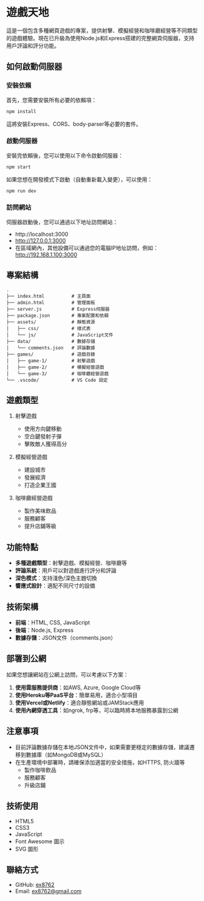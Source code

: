 # 遊戲天地

這是一個包含多種網頁遊戲的專案，提供射擊、模擬經營和咖啡廳經營等不同類型的遊戲體驗。現在已升級為使用Node.js和Express搭建的完整網頁伺服器，支持用戶評論和評分功能。

## 如何啟動伺服器

### 安裝依賴

首先，您需要安裝所有必要的依賴項：

```bash
npm install
```

這將安裝Express、CORS、body-parser等必要的套件。

### 啟動伺服器

安裝完依賴後，您可以使用以下命令啟動伺服器：

```bash
npm start
```

如果您想在開發模式下啟動（自動重新載入變更），可以使用：

```bash
npm run dev
```

### 訪問網站

伺服器啟動後，您可以通過以下地址訪問網站：

- http://localhost:3000
- http://127.0.0.1:3000
- 在區域網內，其他設備可以通過您的電腦IP地址訪問，例如：http://192.168.1.100:3000

## 專案結構

```
.
├── index.html          # 主頁面
├── admin.html          # 管理面板
├── server.js           # Express伺服器
├── package.json        # 專案配置和依賴
├── assets/             # 靜態資源
│   ├── css/            # 樣式表
│   └── js/             # JavaScript文件
├── data/               # 數據存儲
│   └── comments.json   # 評論數據
├── games/              # 遊戲目錄
│   ├── game-1/         # 射擊遊戲
│   ├── game-2/         # 模擬經營遊戲
│   └── game-3/         # 咖啡廳經營遊戲
└── .vscode/            # VS Code 設定
```

## 遊戲類型

1. 射擊遊戲
   - 使用方向鍵移動
   - 空白鍵發射子彈
   - 擊敗敵人獲得高分

2. 模擬經營遊戲
   - 建設城市
   - 發展經濟
   - 打造企業王國

3. 咖啡廳經營遊戲
   - 製作美味飲品
   - 服務顧客
   - 提升店鋪等級


## 功能特點

- **多種遊戲類型**：射擊遊戲、模擬經營、咖啡廳等
- **評論系統**：用戶可以對遊戲進行評分和評論
- **深色模式**：支持淺色/深色主題切換
- **響應式設計**：適配不同尺寸的設備

## 技術架構

- **前端**：HTML, CSS, JavaScript
- **後端**：Node.js, Express
- **數據存儲**：JSON文件（comments.json）

## 部署到公網

如果您想讓網站在公網上訪問，可以考慮以下方案：

1. **使用雲服務提供商**：如AWS, Azure, Google Cloud等
2. **使用Heroku等PaaS平台**：簡單易用，適合小型項目
3. **使用Vercel或Netlify**：適合靜態網站或JAMStack應用
4. **使用內網穿透工具**：如ngrok, frp等，可以臨時將本地服務暴露到公網

## 注意事項

- 目前評論數據存儲在本地JSON文件中，如果需要更穩定的數據存儲，建議遷移到數據庫（如MongoDB或MySQL）
- 在生產環境中部署時，請確保添加適當的安全措施，如HTTPS, 防火牆等
   - 製作咖啡飲品
   - 服務顧客
   - 升級店鋪

## 技術使用

- HTML5
- CSS3
- JavaScript
- Font Awesome 圖示
- SVG 圖形

## 聯絡方式

- GitHub: [ex8762](https://github.com/ex8762)
- Email: ex8762@gmail.com